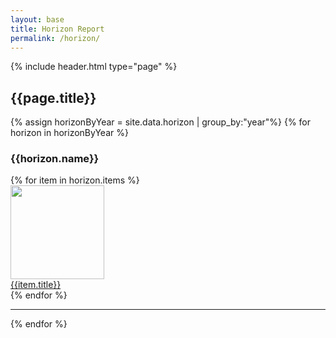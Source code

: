 ```yaml
---
layout: base
title: Horizon Report
permalink: /horizon/
---
```

{% include header.html type="page" %}
<h2 class="text-center">{{page.title}}</h2>
<div class="container" role="main">
  <div class="col-md-offset-1">
  {% assign horizonByYear = site.data.horizon | group_by:"year"%}
  {% for horizon in horizonByYear %}
  <div class="row">
  <h3>{{horizon.name}}</h3>
  {% for item in horizon.items %}
    <div class="col-sm-3">
      <div class="panel card text-center">
      <a href="{{item.pdf_path}}" target="_blank"><img src="{{item.img_path}}" width="150" height="150" class="img-thumbnail"></a>
      <div class="caption" >
      <a href="{{item.pdf_path}}" target="_blank">{{item.title}}</a>
      </div>
      </div>
    </div>
    {% endfor %}
    </div>
    <hr/>
    {% endfor %}
  </div>
</div>


<!-- {% assign postsByYear =
site.categories.conference | group_by_exp:"post", "post.date | date: '%Y'" %}
{% for year in postsByYear %}
<a data-toggle="collapse" href="#post-item{{ year.name }}"><span class="name">{{ year.name }}</span> <span class="badge">{{ year.size }}</span></a>
<br />
<div class="collapse" id="post-item{{ year.name }}">
  {% for post in year.items %}
  <p><a href="{{ post.url }}">{{ post.title }}</a></p>
  {% endfor %}
</div>
{% endfor %} -->
